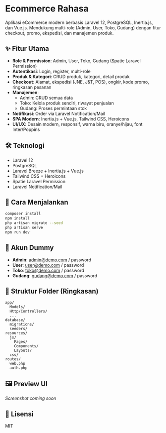 # Ecommerce Rahasa

Aplikasi eCommerce modern berbasis Laravel 12, PostgreSQL, Inertia.js, dan Vue.js. Mendukung multi-role (Admin, User, Toko, Gudang) dengan fitur checkout, promo, ekspedisi, dan manajemen produk.

## ✨ Fitur Utama
- **Role & Permission**: Admin, User, Toko, Gudang (Spatie Laravel Permission)
- **Autentikasi**: Login, register, multi-role
- **Produk & Kategori**: CRUD produk, kategori, detail produk
- **Checkout**: Alamat, ekspedisi (JNE, J&T, POS), ongkir, kode promo, ringkasan pesanan
- **Manajemen**:
  - Admin: CRUD semua data
  - Toko: Kelola produk sendiri, riwayat penjualan
  - Gudang: Proses permintaan stok
- **Notifikasi**: Order via Laravel Notification/Mail
- **SPA Modern**: Inertia.js + Vue.js, Tailwind CSS, Heroicons
- **UI/UX**: Desain modern, responsif, warna biru, oranye/hijau, font Inter/Poppins

## 🛠️ Teknologi
- Laravel 12
- PostgreSQL
- Laravel Breeze + Inertia.js + Vue.js
- Tailwind CSS + Heroicons
- Spatie Laravel Permission
- Laravel Notification/Mail

## 🚀 Cara Menjalankan
```bash
composer install
npm install
php artisan migrate --seed
php artisan serve
npm run dev
```

## 👤 Akun Dummy
- **Admin**: admin@demo.com / password
- **User**: user@demo.com / password
- **Toko**: toko@demo.com / password
- **Gudang**: gudang@demo.com / password

## 📁 Struktur Folder (Ringkasan)
```
app/
  Models/
  Http/Controllers/
  ...
database/
  migrations/
  seeders/
resources/
  js/
    Pages/
    Components/
    Layouts/
  css/
routes/
  web.php
  auth.php
```

## 🖼️ Preview UI
_Screenshot coming soon_

## 📄 Lisensi
MIT
